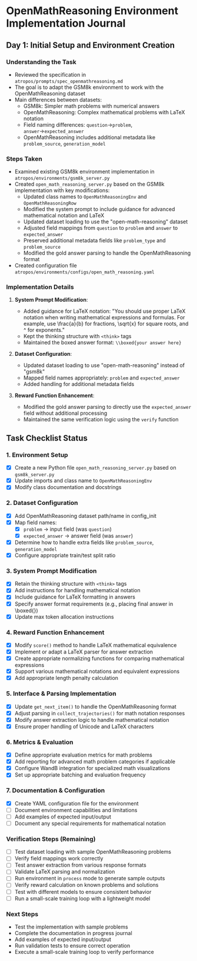 # OpenMathReasoning Environment Implementation Journal

## Day 1: Initial Setup and Environment Creation

### Understanding the Task
- Reviewed the specification in `atropos/prompts/spec_openmathreasoning.md`
- The goal is to adapt the GSM8k environment to work with the OpenMathReasoning dataset
- Main differences between datasets:
  - GSM8k: Simpler math problems with numerical answers
  - OpenMathReasoning: Complex mathematical problems with LaTeX notation
  - Field naming differences: `question`→`problem`, `answer`→`expected_answer`
  - OpenMathReasoning includes additional metadata like `problem_source`, `generation_model`

### Steps Taken
- Examined existing GSM8k environment implementation in `atropos/environments/gsm8k_server.py`
- Created `open_math_reasoning_server.py` based on the GSM8k implementation with key modifications:
  - Updated class names to `OpenMathReasoningEnv` and `OpenMathReasoningRow`
  - Modified the system prompt to include guidance for advanced mathematical notation and LaTeX
  - Updated dataset loading to use the "open-math-reasoning" dataset
  - Adjusted field mappings from `question` to `problem` and `answer` to `expected_answer`
  - Preserved additional metadata fields like `problem_type` and `problem_source`
  - Modified the gold answer parsing to handle the OpenMathReasoning format
- Created configuration file `atropos/environments/configs/open_math_reasoning.yaml`

### Implementation Details
1. **System Prompt Modification**:
   - Added guidance for LaTeX notation: "You should use proper LaTeX notation when writing mathematical expressions and formulas. For example, use \\frac{a}{b} for fractions, \\sqrt{x} for square roots, and ^ for exponents."
   - Kept the thinking structure with `<think>` tags
   - Maintained the boxed answer format: `\\boxed{your answer here}`

2. **Dataset Configuration**:
   - Updated dataset loading to use "open-math-reasoning" instead of "gsm8k"
   - Mapped field names appropriately: `problem` and `expected_answer`
   - Added handling for additional metadata fields

3. **Reward Function Enhancement**:
   - Modified the gold answer parsing to directly use the `expected_answer` field without additional processing
   - Maintained the same verification logic using the `verify` function

## Task Checklist Status

### 1. Environment Setup
- [x] Create a new Python file `open_math_reasoning_server.py` based on `gsm8k_server.py`
- [x] Update imports and class name to `OpenMathReasoningEnv`
- [x] Modify class documentation and docstrings

### 2. Dataset Configuration
- [x] Add OpenMathReasoning dataset path/name in config_init
- [x] Map field names: 
  - [x] `problem` → input field (was `question`)
  - [x] `expected_answer` → answer field (was `answer`)
- [x] Determine how to handle extra fields like `problem_source`, `generation_model`
- [x] Configure appropriate train/test split ratio

### 3. System Prompt Modification
- [x] Retain the thinking structure with `<think>` tags
- [x] Add instructions for handling mathematical notation
- [x] Include guidance for LaTeX formatting in answers
- [x] Specify answer format requirements (e.g., placing final answer in \boxed{})
- [x] Update max token allocation instructions

### 4. Reward Function Enhancement
- [x] Modify `score()` method to handle LaTeX mathematical equivalence
- [x] Implement or adapt a LaTeX parser for answer extraction
- [x] Create appropriate normalizing functions for comparing mathematical expressions
- [x] Support various mathematical notations and equivalent expressions
- [x] Add appropriate length penalty calculation

### 5. Interface & Parsing Implementation
- [x] Update `get_next_item()` to handle the OpenMathReasoning format
- [x] Adjust parsing in `collect_trajectories()` for math notation responses
- [x] Modify answer extraction logic to handle mathematical notation
- [x] Ensure proper handling of Unicode and LaTeX characters

### 6. Metrics & Evaluation
- [x] Define appropriate evaluation metrics for math problems
- [x] Add reporting for advanced math problem categories if applicable
- [x] Configure WandB integration for specialized math visualizations
- [x] Set up appropriate batching and evaluation frequency

### 7. Documentation & Configuration
- [x] Create YAML configuration file for the environment
- [ ] Document environment capabilities and limitations
- [ ] Add examples of expected input/output
- [ ] Document any special requirements for mathematical notation

### Verification Steps (Remaining)
- [ ] Test dataset loading with sample OpenMathReasoning problems
- [ ] Verify field mappings work correctly
- [ ] Test answer extraction from various response formats
- [ ] Validate LaTeX parsing and normalization
- [ ] Run environment in `process` mode to generate sample outputs
- [ ] Verify reward calculation on known problems and solutions
- [ ] Test with different models to ensure consistent behavior
- [ ] Run a small-scale training loop with a lightweight model

### Next Steps
- Test the implementation with sample problems
- Complete the documentation in progress journal
- Add examples of expected input/output
- Run validation tests to ensure correct operation
- Execute a small-scale training loop to verify performance 